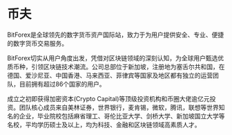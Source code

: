 # 币夫

BitForex是全球领先的数字货币资产国际站，致力于为用户提供安全、专业、便捷的数字货币交易服务。

BitForex切实从用户角度出发，凭借对区块链领域的深刻认知，为全球用户甄选优质币种，引领区块链技术潮流。公司总部位于新加坡，注册地为塞舌尔共和国，在德国、爱沙尼亚、中国香港、马来西亚、菲律宾等国家及地区都有独立的运营团队，目前拥有超过86个国家的用户。

成立之初即获得加密资本(Crypto Capital)等顶级投资机构和币圈大佬逾亿元投资。团队核心成员来自美林证券，世界银行，麦肯锡，微软，腾讯，联想等世界知名的企业，毕业院校包括麻省理工、哥伦比亚大学、剑桥大学、新加坡国立大学等名校，平均学历硕士及以上，均为科技、金融和区块链领域高素质人才。
